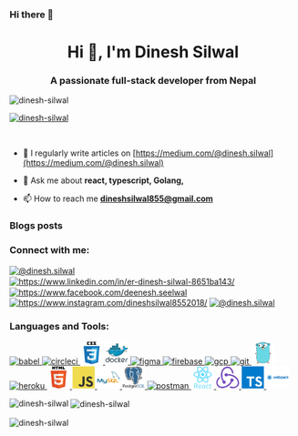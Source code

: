 ### Hi there 👋

<h1 align="center">Hi 👋, I'm Dinesh Silwal</h1>
<h3 align="center">A passionate full-stack developer from Nepal</h3>

<p align="left"> <img src="https://komarev.com/ghpvc/?username=dinesh-silwal&label=Profile%20views&color=0e75b6&style=flat" alt="dinesh-silwal" /> </p>

<p align="left"> <a href="https://github.com/ryo-ma/github-profile-trophy"><img src="https://github-profile-trophy.vercel.app/?username=dinesh-silwal" alt="dinesh-silwal" /></a> </p>

<p align="left"> <a href="https://twitter.com/" target="blank"><img src="https://img.shields.io/twitter/follow/?logo=twitter&style=for-the-badge" alt="" /></a> </p>

- 📝 I regularly write articles on [https://medium.com/@dinesh.silwal](https://medium.com/@dinesh.silwal)

- 💬 Ask me about **react, typescript, Golang,**

- 📫 How to reach me **dineshsilwal855@gmail.com**

### Blogs posts
<!-- BLOG-POST-LIST:START -->
<!-- BLOG-POST-LIST:END -->

<h3 align="left">Connect with me:</h3>
<p align="left">
<a href="https://dev.to/@dinesh.silwal" target="blank"><img align="center" src="https://cdn.jsdelivr.net/npm/simple-icons@3.0.1/icons/dev-dot-to.svg" alt="@dinesh.silwal" height="30" width="40" /></a>
<a href="https://linkedin.com/in/https://www.linkedin.com/in/er-dinesh-silwal-8651ba143/" target="blank"><img align="center" src="https://cdn.jsdelivr.net/npm/simple-icons@3.0.1/icons/linkedin.svg" alt="https://www.linkedin.com/in/er-dinesh-silwal-8651ba143/" height="30" width="40" /></a>
<a href="https://fb.com/https://www.facebook.com/deenesh.seelwal" target="blank"><img align="center" src="https://cdn.jsdelivr.net/npm/simple-icons@3.0.1/icons/facebook.svg" alt="https://www.facebook.com/deenesh.seelwal" height="30" width="40" /></a>
<a href="https://instagram.com/https://www.instagram.com/dineshsilwal8552018/" target="blank"><img align="center" src="https://cdn.jsdelivr.net/npm/simple-icons@3.0.1/icons/instagram.svg" alt="https://www.instagram.com/dineshsilwal8552018/" height="30" width="40" /></a>
<a href="https://medium.com/@dinesh.silwal" target="blank"><img align="center" src="https://cdn.jsdelivr.net/npm/simple-icons@3.0.1/icons/medium.svg" alt="@dinesh.silwal" height="30" width="40" /></a>
</p>

<h3 align="left">Languages and Tools:</h3>
<p align="left"> <a href="https://babeljs.io/" target="_blank"> <img src="https://www.vectorlogo.zone/logos/babeljs/babeljs-icon.svg" alt="babel" width="40" height="40"/> </a> <a href="https://circleci.com" target="_blank"> <img src="https://www.vectorlogo.zone/logos/circleci/circleci-icon.svg" alt="circleci" width="40" height="40"/> </a> <a href="https://www.w3schools.com/css/" target="_blank"> <img src="https://raw.githubusercontent.com/devicons/devicon/master/icons/css3/css3-original-wordmark.svg" alt="css3" width="40" height="40"/> </a> <a href="https://www.docker.com/" target="_blank"> <img src="https://raw.githubusercontent.com/devicons/devicon/master/icons/docker/docker-original-wordmark.svg" alt="docker" width="40" height="40"/> </a> <a href="https://www.figma.com/" target="_blank"> <img src="https://www.vectorlogo.zone/logos/figma/figma-icon.svg" alt="figma" width="40" height="40"/> </a> <a href="https://firebase.google.com/" target="_blank"> <img src="https://www.vectorlogo.zone/logos/firebase/firebase-icon.svg" alt="firebase" width="40" height="40"/> </a> <a href="https://cloud.google.com" target="_blank"> <img src="https://www.vectorlogo.zone/logos/google_cloud/google_cloud-icon.svg" alt="gcp" width="40" height="40"/> </a> <a href="https://git-scm.com/" target="_blank"> <img src="https://www.vectorlogo.zone/logos/git-scm/git-scm-icon.svg" alt="git" width="40" height="40"/> </a> <a href="https://golang.org" target="_blank"> <img src="https://raw.githubusercontent.com/devicons/devicon/master/icons/go/go-original.svg" alt="go" width="40" height="40"/> </a> <a href="https://heroku.com" target="_blank"> <img src="https://www.vectorlogo.zone/logos/heroku/heroku-icon.svg" alt="heroku" width="40" height="40"/> </a> <a href="https://www.w3.org/html/" target="_blank"> <img src="https://raw.githubusercontent.com/devicons/devicon/master/icons/html5/html5-original-wordmark.svg" alt="html5" width="40" height="40"/> </a> <a href="https://developer.mozilla.org/en-US/docs/Web/JavaScript" target="_blank"> <img src="https://raw.githubusercontent.com/devicons/devicon/master/icons/javascript/javascript-original.svg" alt="javascript" width="40" height="40"/> </a> <a href="https://www.mysql.com/" target="_blank"> <img src="https://raw.githubusercontent.com/devicons/devicon/master/icons/mysql/mysql-original-wordmark.svg" alt="mysql" width="40" height="40"/> </a> <a href="https://www.postgresql.org" target="_blank"> <img src="https://raw.githubusercontent.com/devicons/devicon/master/icons/postgresql/postgresql-original-wordmark.svg" alt="postgresql" width="40" height="40"/> </a> <a href="https://postman.com" target="_blank"> <img src="https://www.vectorlogo.zone/logos/getpostman/getpostman-icon.svg" alt="postman" width="40" height="40"/> </a> <a href="https://reactjs.org/" target="_blank"> <img src="https://raw.githubusercontent.com/devicons/devicon/master/icons/react/react-original-wordmark.svg" alt="react" width="40" height="40"/> </a> <a href="https://redux.js.org" target="_blank"> <img src="https://raw.githubusercontent.com/devicons/devicon/master/icons/redux/redux-original.svg" alt="redux" width="40" height="40"/> </a> <a href="https://www.typescriptlang.org/" target="_blank"> <img src="https://raw.githubusercontent.com/devicons/devicon/master/icons/typescript/typescript-original.svg" alt="typescript" width="40" height="40"/> </a> <a href="https://webpack.js.org" target="_blank"> <img src="https://raw.githubusercontent.com/devicons/devicon/d00d0969292a6569d45b06d3f350f463a0107b0d/icons/webpack/webpack-original-wordmark.svg" alt="webpack" width="40" height="40"/> </a> </p>

<p><img align="left" src="https://github-readme-stats.vercel.app/api/top-langs?username=dinesh-silwal&show_icons=true&locale=en&layout=compact" alt="dinesh-silwal" /></p>

<p>&nbsp;<img align="center" src="https://github-readme-stats.vercel.app/api?username=dinesh-silwal&show_icons=true&locale=en" alt="dinesh-silwal" /></p>

<p><img align="center" src="https://github-readme-streak-stats.herokuapp.com/?user=dinesh-silwal&" alt="dinesh-silwal" /></p>
